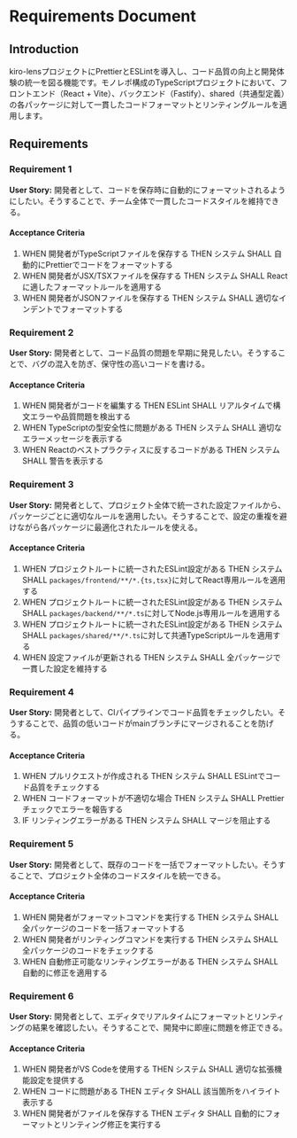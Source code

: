 # Requirements Document

## Introduction

kiro-lensプロジェクトにPrettierとESLintを導入し、コード品質の向上と開発体験の統一を図る機能です。モノレポ構成のTypeScriptプロジェクトにおいて、フロントエンド（React + Vite）、バックエンド（Fastify）、shared（共通型定義）の各パッケージに対して一貫したコードフォーマットとリンティングルールを適用します。

## Requirements

### Requirement 1

**User Story:** 開発者として、コードを保存時に自動的にフォーマットされるようにしたい。そうすることで、チーム全体で一貫したコードスタイルを維持できる。

#### Acceptance Criteria

1. WHEN 開発者がTypeScriptファイルを保存する THEN システム SHALL 自動的にPrettierでコードをフォーマットする
2. WHEN 開発者がJSX/TSXファイルを保存する THEN システム SHALL Reactに適したフォーマットルールを適用する
3. WHEN 開発者がJSONファイルを保存する THEN システム SHALL 適切なインデントでフォーマットする

### Requirement 2

**User Story:** 開発者として、コード品質の問題を早期に発見したい。そうすることで、バグの混入を防ぎ、保守性の高いコードを書ける。

#### Acceptance Criteria

1. WHEN 開発者がコードを編集する THEN ESLint SHALL リアルタイムで構文エラーや品質問題を検出する
2. WHEN TypeScriptの型安全性に問題がある THEN システム SHALL 適切なエラーメッセージを表示する
3. WHEN Reactのベストプラクティスに反するコードがある THEN システム SHALL 警告を表示する

### Requirement 3

**User Story:** 開発者として、プロジェクト全体で統一された設定ファイルから、パッケージごとに適切なルールを適用したい。そうすることで、設定の重複を避けながら各パッケージに最適化されたルールを使える。

#### Acceptance Criteria

1. WHEN プロジェクトルートに統一されたESLint設定がある THEN システム SHALL `packages/frontend/**/*.{ts,tsx}`に対してReact専用ルールを適用する
2. WHEN プロジェクトルートに統一されたESLint設定がある THEN システム SHALL `packages/backend/**/*.ts`に対してNode.js専用ルールを適用する
3. WHEN プロジェクトルートに統一されたESLint設定がある THEN システム SHALL `packages/shared/**/*.ts`に対して共通TypeScriptルールを適用する
4. WHEN 設定ファイルが更新される THEN システム SHALL 全パッケージで一貫した設定を維持する

### Requirement 4

**User Story:** 開発者として、CIパイプラインでコード品質をチェックしたい。そうすることで、品質の低いコードがmainブランチにマージされることを防げる。

#### Acceptance Criteria

1. WHEN プルリクエストが作成される THEN システム SHALL ESLintでコード品質をチェックする
2. WHEN コードフォーマットが不適切な場合 THEN システム SHALL Prettierチェックでエラーを報告する
3. IF リンティングエラーがある THEN システム SHALL マージを阻止する

### Requirement 5

**User Story:** 開発者として、既存のコードを一括でフォーマットしたい。そうすることで、プロジェクト全体のコードスタイルを統一できる。

#### Acceptance Criteria

1. WHEN 開発者がフォーマットコマンドを実行する THEN システム SHALL 全パッケージのコードを一括フォーマットする
2. WHEN 開発者がリンティングコマンドを実行する THEN システム SHALL 全パッケージのコードをチェックする
3. WHEN 自動修正可能なリンティングエラーがある THEN システム SHALL 自動的に修正を適用する

### Requirement 6

**User Story:** 開発者として、エディタでリアルタイムにフォーマットとリンティングの結果を確認したい。そうすることで、開発中に即座に問題を修正できる。

#### Acceptance Criteria

1. WHEN 開発者がVS Codeを使用する THEN システム SHALL 適切な拡張機能設定を提供する
2. WHEN コードに問題がある THEN エディタ SHALL 該当箇所をハイライト表示する
3. WHEN 開発者がファイルを保存する THEN エディタ SHALL 自動的にフォーマットとリンティング修正を実行する
